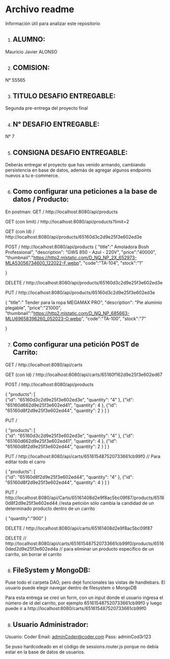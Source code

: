 # Archivo readme
Información útil para analizar este repositorio


1. ## ALUMNO: 

Mauricio Javier ALONSO


2. ## COMISION:

 N° 55565


3. ## TITULO DESAFIO ENTREGABLE: 

Segunda pre-entrega del proyecto final 

4. ## N° DESAFIO ENTREGABLE: 

N° 7

5. ## CONSIGNA DESAFIO ENTREGABLE: 

Deberás entregar el proyecto que has venido armando, cambiando persistencia en base de datos, además de agregar algunos endpoints nuevos a tu e-commerce. 



6. ## Como configurar una peticiones a la base de datos / Producto:

En postman: 
GET / http://localhost:8080/api/products

GET (con limit) / http://localhost:8080/api/products?limit=2

GET (con Id) / http://localhost:8080/api/products/65160d3c2d9e25f3e602ed3e

POST / http://localhost:8080/api/products
{
      "title":" Amoladora Bosh Professional",
      "description": "GWS 850 - Azul - 220V",
      "price":"40000",
      "thumbnail":"https://http2.mlstatic.com/D_NQ_NP_2X_652973-MLA53056734600_122022-F.webp",
      "code":"TA-104",
      "stock":"1" 

}

DELETE / http://localhost:8080/api/products/65160d3c2d9e25f3e602ed3e

PUT / http://localhost:8080/api/products/65160d3c2d9e25f3e602ed3e

{
      "title":" Tender para la ropa MEGAMAX PRO",
      "description": "Pie aluminio plegable",
      "price":"21000",
      "thumbnail":"https://http2.mlstatic.com/D_NQ_NP_685663-MLU69658396260_052023-O.webp",
      "code":"TA-100",
      "stock":"7" 

}

7. ## Como configurar una petición POST de Carrito:

GET / http://localhost:8080/api/carts

GET (con Id) / http://localhost:8080/api/carts/65160f162d9e25f3e602ed67

POST / http://localhost:8080/api/products

{
  "products": [    
    {"id": "65160d3c2d9e25f3e602ed3e",
     "quantity": "4"
     },
        {"id": "65160d662d9e25f3e602ed41",
     "quantity": 4
     },
    {"id": "65160d8f2d9e25f3e602ed44",
     "quantity": 2
     }
  ]
}

PUT / 

{
  "products": [    
    {"id": "65160d3c2d9e25f3e602ed3e",
     "quantity": "4"
     },
        {"id": "65160d662d9e25f3e602ed41",
     "quantity": 4
     },
    {"id": "65160d8f2d9e25f3e602ed44",
     "quantity": 2
     }
  ]
}

PUT / http://localhost:8080/api/carts/651615487520733661cb99f0 // Para editar todo el carro

{
  "products": [    
    {"id": "65160d8f2d9e25f3e602ed44",
     "quantity": "4"
     },
        {"id": "65160d8f2d9e25f3e602ed44",
     "quantity": 4
     }
  ]
}


PUT / http://localhost:8080/api/Carts/65161408d2e9f8ac5bc09f87/products/65160d8f2d9e25f3e602ed44  //esta petición sólo cambia la candidad de un determinado producto dentro de un carrito


{
    "quantity":"900"
}


DELETE / http://localhost:8080/api/carts/65161408d2e9f8ac5bc09f87

DELETE // http://localhost:8080/api/carts/651615487520733661cb99f0/products/65160ded2d9e25f3e602ed4a  // para eliminar un producto específico de un carrito, sin borrar el carrito

8. ## FileSystem y MongoDB:

Puse todo el carpeta DAO, pero dejé funcionales las vistas de handlebars. El usuario puede elegir navegar dentro de filesystem o MongoDB

Para esta entrega se creó un form, con un input donde el usuario ingresa el número de id del carrito, por ejemplo 651615487520733661cb99f0 y luego puede ir a 
http://localhost:8080/carts/651615487520733661cb99f0


8. ## Usuario Administrador:
Usuario: Coder
Email: adminCoder@coder.com
Pass: adminCod3r123

Se puso hardcodeado en el código de sessions.router.js porque no debía estar en la base de datos de usuarios. 